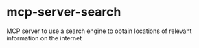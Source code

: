 # mcp-server-search
MCP server to use a search engine to obtain locations of relevant information on the internet
